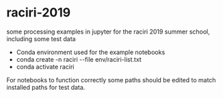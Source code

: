 # raciri-2019
some processing examples in jupyter for the raciri 2019 summer school, including some test data 
- Conda environment used for the example notebooks 
- conda create -n raciri --file env/raciri-list.txt
- conda activate raciri

For notebooks to function correctly some paths should be edited to match installed paths for test data. 
